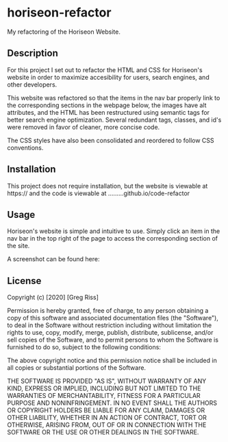 # horiseon-refactor
My refactoring of the Horiseon Website.

## Description

For this project I set out to refactor the HTML and CSS for Horiseon's website in order to maximize accesibility for users, search engines, and other developers.  

This website was refactored so that the items in the nav bar properly link to the corresponding sections in the webpage below, the images have alt attributes, and the HTML has been restructured using semantic tags for better search engine optimization. Several redundant tags, classes, and id's were removed in favor of cleaner, more concise code.

The CSS styles have also been consolidated and reordered to follow CSS conventions.

## Installation

This project does not require installation, but the website is viewable at https:// 
and the code is viewable at .........github.io/code-refactor 

## Usage

Horiseon's website is simple and intuitive to use. Simply click an item in the nav bar in the top right of the page to access the corresponding section of the site.

A screenshot can be found here: 

## License 

Copyright (c) [2020] [Greg Riss]

Permission is hereby granted, free of charge, to any person obtaining a copy of this software and associated documentation files (the "Software"), to deal in the Software without restriction including without limitation the rights to use, copy, modify, merge, publish, distribute, sublicense, and/or sell copies of the Software, and to permit persons to whom the Software is furnished to do so, subject to the following conditions:

The above copyright notice and this permission notice shall be included in all copies or substantial portions of the Software.

THE SOFTWARE IS PROVIDED "AS IS", WITHOUT WARRANTY OF ANY KIND, EXPRESS OR IMPLIED, INCLUDING BUT NOT LIMITED TO THE WARRANTIES OF MERCHANTABILITY, FITNESS FOR A PARTICULAR PURPOSE AND NONINFRINGEMENT. IN NO EVENT SHALL THE AUTHORS OR COPYRIGHT HOLDERS BE LIABLE FOR ANY CLAIM, DAMAGES OR OTHER LIABILITY, WHETHER IN AN ACTION OF CONTRACT, TORT OR OTHERWISE, ARISING FROM, OUT OF OR IN CONNECTION WITH THE SOFTWARE OR THE USE OR OTHER DEALINGS IN THE SOFTWARE.